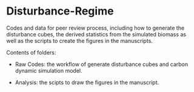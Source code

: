 # Disturbance-Regime
Codes and data for peer review process, including how to generate the disturbance cubes, the derived statistics from the simulated biomass as well as the scripts to create the figures in the manuscripts.

Contents of folders:

- Raw Codes: the workflow of generate disturbance cubes and carbon dynamic simulation model.

- Analysis: the scipts to draw the figures in the manuscript.

